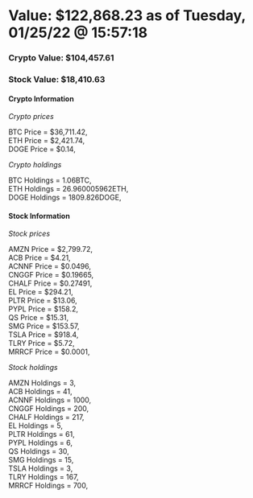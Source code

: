 # Value: $122,868.23 as of Tuesday, 01/25/22 @ 15:57:18 

### Crypto Value: $104,457.61

### Stock Value: $18,410.63

#### Crypto Information 
*Crypto prices* 

BTC Price = $36,711.42,  
ETH Price = $2,421.74,  
DOGE Price = $0.14,  


*Crypto holdings* 

BTC Holdings = 1.06BTC,  
ETH Holdings = 26.960005962ETH,  
DOGE Holdings = 1809.826DOGE,  


#### Stock Information 

*Stock prices* 

AMZN Price = $2,799.72,  
ACB Price = $4.21,  
ACNNF Price = $0.0496,  
CNGGF Price = $0.19665,  
CHALF Price = $0.27491,  
EL Price = $294.21,  
PLTR Price = $13.06,  
PYPL Price = $158.2,  
QS Price = $15.31,  
SMG Price = $153.57,  
TSLA Price = $918.4,  
TLRY Price = $5.72,  
MRRCF Price = $0.0001,  


*Stock holdings* 

AMZN Holdings = 3,  
ACB Holdings = 41,  
ACNNF Holdings = 1000,  
CNGGF Holdings = 200,  
CHALF Holdings = 217,  
EL Holdings = 5,  
PLTR Holdings = 61,  
PYPL Holdings = 6,  
QS Holdings = 30,  
SMG Holdings = 15,  
TSLA Holdings = 3,  
TLRY Holdings = 167,  
MRRCF Holdings = 700,  



